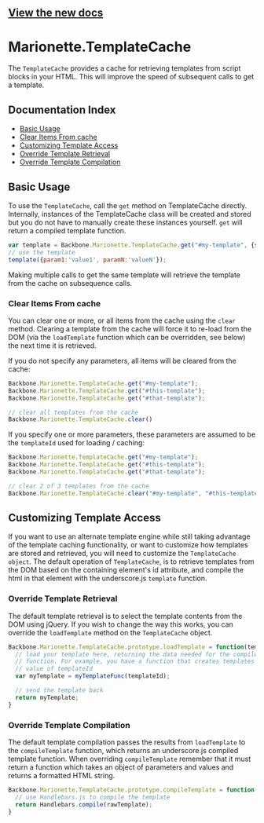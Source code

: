 ## [View the new docs](http://marionettejs.com/docs/marionette.templatecache.html)

# Marionette.TemplateCache

The `TemplateCache` provides a cache for retrieving templates
from script blocks in your HTML. This will improve
the speed of subsequent calls to get a template.

## Documentation Index

* [Basic Usage](#basic-usage)
* [Clear Items From cache](#clear-items-from-cache)
* [Customizing Template Access](#customizing-template-access)
* [Override Template Retrieval](#override-template-retrieval)
* [Override Template Compilation](#override-template-compilation)

## Basic Usage

To use the `TemplateCache`, call the `get` method on TemplateCache directly.
Internally, instances of the TemplateCache class will be created and stored
but you do not have to manually create these instances yourself. `get` will
return a compiled template function.

```js
var template = Backbone.Marionette.TemplateCache.get("#my-template", {some: options});
// use the template
template({param1:'value1', paramN:'valueN'});
```

Making multiple calls to get the same template will retrieve the
template from the cache on subsequence calls.

### Clear Items From cache

You can clear one or more, or all items from the cache using the
`clear` method. Clearing a template from the cache will force it
to re-load from the DOM (via the `loadTemplate`
function which can be overridden, see below) the next time it is retrieved.

If you do not specify any parameters, all items will be cleared
from the cache:

```js
Backbone.Marionette.TemplateCache.get("#my-template");
Backbone.Marionette.TemplateCache.get("#this-template");
Backbone.Marionette.TemplateCache.get("#that-template");

// clear all templates from the cache
Backbone.Marionette.TemplateCache.clear()
```

If you specify one or more parameters, these parameters are assumed
to be the `templateId` used for loading / caching:

```js
Backbone.Marionette.TemplateCache.get("#my-template");
Backbone.Marionette.TemplateCache.get("#this-template");
Backbone.Marionette.TemplateCache.get("#that-template");

// clear 2 of 3 templates from the cache
Backbone.Marionette.TemplateCache.clear("#my-template", "#this-template")
```

## Customizing Template Access

If you want to use an alternate template engine while
still taking advantage of the template caching functionality, or want to customize
how templates are stored and retrieved, you will need to customize the
`TemplateCache object`. The default operation of `TemplateCache`, is to
retrieve templates from the DOM based on the containing element's id
attribute, and compile the html in that element with the underscore.js
`template` function.

### Override Template Retrieval

The default template retrieval is to select the template contents
from the DOM using jQuery. If you wish to change the way this
works, you can override the `loadTemplate` method on the
`TemplateCache` object.

```js
Backbone.Marionette.TemplateCache.prototype.loadTemplate = function(templateId, options){
  // load your template here, returning the data needed for the compileTemplate
  // function. For example, you have a function that creates templates based on the
  // value of templateId
  var myTemplate = myTemplateFunc(templateId);

  // send the template back
  return myTemplate;
}
```

### Override Template Compilation

The default template compilation passes the results from
`loadTemplate` to the `compileTemplate` function, which returns
an underscore.js compiled template function. When overriding `compileTemplate`
remember that it must return a function which takes an object of parameters and values
and returns a formatted HTML string.

```js
Backbone.Marionette.TemplateCache.prototype.compileTemplate = function(rawTemplate, options) {
  // use Handlebars.js to compile the template
  return Handlebars.compile(rawTemplate);
}
```
